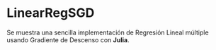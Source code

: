 # LinearRegSGD

Se muestra una sencilla implementación de Regresión Lineal múltiple usando Gradiente de Descenso con **Julia**.
